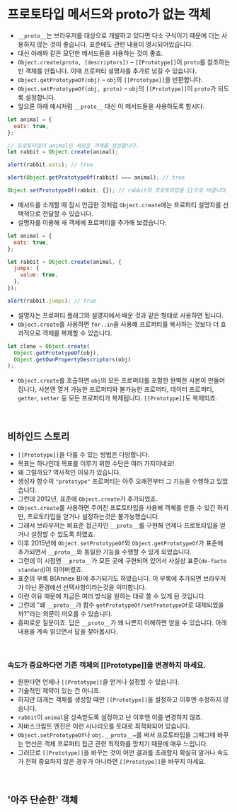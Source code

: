 # 프로토타입 메서드와 **proto**가 없는 객체

- `__proto__`는 브라우저를 대상으로 개발하고 있다면 다소 구식이기 때문에 더는 사용하지 않는 것이 좋습니다. 표준에도 관련 내용이 명시되어있습니다.
- 대신 아래와 같은 모던한 메서드들을 사용하는 것이 좋죠.
- `Object.create(proto, [descriptors])` – `[[Prototype]]`이 `proto`를 참조하는 빈 객체를 만듭니다. 이때 프로퍼티 설명자를 추가로 넘길 수 있습니다.
- `Object.getPrototypeOf(obj)` – `obj`의 `[[Prototype]]`을 반환합니다.
- `Object.setPrototypeOf(obj, proto)` – `obj`의 `[[Prototype]]`이 `proto`가 되도록 설정합니다.
- 앞으론 아래 예시처럼 `__proto__` 대신 이 메서드들을 사용하도록 합시다.

```js
let animal = {
  eats: true,
};

// 프로토타입이 animal인 새로운 객체를 생성합니다.
let rabbit = Object.create(animal);

alert(rabbit.eats); // true

alert(Object.getPrototypeOf(rabbit) === animal); // true

Object.setPrototypeOf(rabbit, {}); // rabbit의 프로토타입을 {}으로 바꿉니다.
```

- 메서드를 소개할 때 잠시 언급한 것처럼 `Object.create`에는 프로퍼티 설명자를 선택적으로 전달할 수 있습니다.
- 설명자를 이용해 새 객체에 프로퍼티를 추가해 보겠습니다.

```js
let animal = {
  eats: true,
};

let rabbit = Object.create(animal, {
  jumps: {
    value: true,
  },
});

alert(rabbit.jumps); // true
```

- 설명자는 프로퍼티 플래그와 설명자에서 배운 것과 같은 형태로 사용하면 됩니다.
- `Object.create`를 사용하면 `for..in`을 사용해 프로퍼티를 복사하는 것보다 더 효과적으로 객체를 복제할 수 있습니다.

```js
let clone = Object.create(
  Object.getPrototypeOf(obj),
  Object.getOwnPropertyDescriptors(obj)
);
```

- `Object.create`를 호출하면 `obj`의 모든 프로퍼티를 포함한 완벽한 사본이 만들어집니다, 사본엔 열거 가능한 프로퍼티와 불가능한 프로퍼티, 데이터 프로퍼티, `getter`, `setter` 등 모든 프로퍼티가 복제됩니다. `[[Prototype]]`도 복제되죠.

<br>

## 비하인드 스토리

- `[[Prototype]]`을 다룰 수 있는 방법은 다양합니다.
- 목표는 하나인데 목표를 이루기 위한 수단은 여러 가지이네요!
- 왜 그럴까요? 역사적인 이유가 있습니다.
- 생성자 함수의 `"prototype"` 프로퍼티는 아주 오래전부터 그 기능을 수행하고 있었습니다.
- 그런데 2012년, 표준에 `Object.create`가 추가되었죠.
- `Object.create`를 사용하면 주어진 프로토타입을 사용해 객체를 만들 수 있긴 하지만, 프로토타입을 얻거나 설정하는것은 불가능했습니다.
- 그래서 브라우저는 비표준 접근자인 `__proto__`를 구현해 언제나 프로토타입을 얻거나 설정할 수 있도록 하였죠.
- 이후 2015년에 `Object.setPrototypeOf`와 `Object.getPrototypeOf`가 표준에 추가되면서 `__proto__`와 동일한 기능을 수행할 수 있게 되었습니다.
- 그런데 이 시점엔 `__proto__`가 모든 곳에 구현되어 있어서 사실상 표준(`de-facto standard`)이 되어버렸죠.
- 표준의 부록 B(Annex B)에 추가되기도 하였습니다. 이 부록에 추가되면 브라우저가 아닌 환경에선 선택사항이라는것을 의미합니다.
- 이런 이유 때문에 지금은 여러 방식을 원하는 대로 쓸 수 있게 된 것입니다.
- 그런데 "왜 `__proto__`가 함수 `getPrototypeOf/setPrototypeOf`로 대체되었을까?"라는 의문이 떠오를 수 있습니다.
- 흥미로운 질문이죠. 답은 `__proto__`가 왜 나쁜지 이해하면 얻을 수 있습니다. 아래 내용을 계속 읽으면서 답을 찾아봅시다.

<br>

### 속도가 중요하다면 기존 객체의 [[Prototype]]을 변경하지 마세요.

- 원한다면 언제나 `[[Prototype]]`을 얻거나 설정할 수 있습니다.
- 기술적인 제약이 있는 건 아니죠.
- 하지만 대개는 객체를 생성할 때만 `[[Prototype]]`을 설정하고 이후엔 수정하지 않습니다.
- `rabbit`이 `animal`을 상속받도록 설정하고 난 이후엔 이를 변경하지 않죠.
- 자바스크립트 엔진은 이런 시나리오를 토대로 최적화되어 있습니다.
- `Object.setPrototypeOf`나 `obj.__proto__=`를 써서 프로토타입을 그때그때 바꾸는 연산은 객체 프로퍼티 접근 관련 최적화를 망치기 때문에 매우 느립니다.
- 그러므로 `[[Prototype]]`을 바꾸는 것이 어떤 결과를 초래할지 확실히 알거나 속도가 전혀 중요하지 않은 경우가 아니라면 `[[Prototype]]`을 바꾸지 마세요.

<br>

## '아주 단순한' 객체
